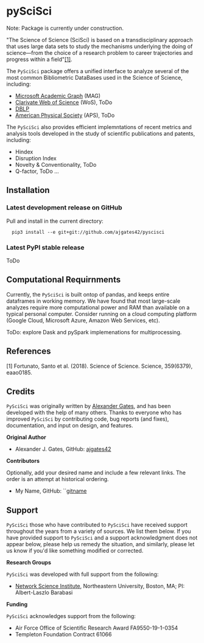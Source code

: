 # pySciSci

Note: Package is currently under construction.

"The Science of Science (SciSci) is based on a transdisciplinary approach that uses large data sets to study the mechanisms underlying the doing of science—from the choice of a research problem to career trajectories and progress within a field"[[1]](#1).

The ``PySciSci`` package offers a unified interface to analyze several of the most common Bibliometric DataBases used in the Science of Science, including:
- [Microsoft Academic Graph](https://docs.microsoft.com/en-us/academic-services/graph/) (MAG)
- [Clarivate Web of Science](https://clarivate.com/webofsciencegroup/solutions/web-of-science/) (WoS), ToDo
- [DBLP](https://dblp.uni-trier.de)
- [American Physical Society](https://journals.aps.org/datasets) (APS), ToDo

The ``PySciSci`` also provides efficient implemntations of recent metrics and analysis tools developed in the study of scientific publications and patents, including:
- Hindex
- Disruption Index
- Novelty & Conventionality, ToDo
- Q-factor, ToDo
...



## Installation

### Latest development release on GitHub

Pull and install in the current directory:

```
  pip3 install --e git+git://github.com/ajgates42/pyscisci
```

### Latest PyPI stable release

ToDo

## Computational Requirnments

Currently, the ``PySciSci`` is built ontop of pandas, and keeps entire dataframes in working memory.  We have found that most large-scale analyzes require more computational power and RAM than available on a typical personal computer.   Consider running on a cloud computing platform (Google Cloud, Microsoft Azure, Amazon Web Services, etc).  

ToDo: explore Dask and pySpark implemenations for multiprocessing.


## References

<a id="1">[1]</a> 
Fortunato, Santo et al. (2018). 
Science of Science. 
Science, 359(6379), eaao0185.


## Credits

``PySciSci`` was originally written by [Alexander Gates](http://alexandergates.net/), and has been developed
with the help of many others. Thanks to everyone who has improved ``PySciSci`` by contributing code, bug reports (and fixes), documentation, and input on design, and features.


**Original Author**

- Alexander J. Gates, GitHub: [ajgates42](https://github.com/ajgates42)


**Contributors**

Optionally, add your desired name and include a few relevant links. The order
is an attempt at historical ordering.

- My Name, GitHub: ``[gitname](https://github.com/gitname)

Support
-------

``PySciSci`` those who have contributed to ``PySciSci`` have received
support throughout the years from a variety of sources.  We list them below.
If you have provided support to ``PySciSci`` and a support acknowledgment does
not appear below, please help us remedy the situation, and similarly, please
let us know if you'd like something modified or corrected.

**Research Groups**

``PySciSci`` was developed with full support from the following:

- [Network Science Institute](https://www.networkscienceinstitute.org), Northeastern University, Boston, MA; PI: Albert-Laszlo Barabasi

**Funding**

``PySciSci`` acknowledges support from the following:

- Air Force Office of Scientific Research Award FA9550-19-1-0354
- Templeton Foundation Contract 61066

